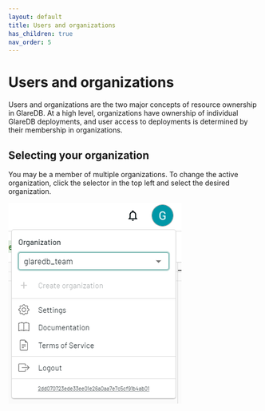 ```yaml
---
layout: default
title: Users and organizations
has_children: true
nav_order: 5
---
```


# Users and organizations

Users and organizations are the two major concepts of resource ownership in
GlareDB. At a high level, organizations have ownership of individual GlareDB
deployments, and user access to deployments is determined by their membership in
organizations.

## Selecting your organization

You may be a member of multiple organizations. To change the active
organization, click the selector in the top left and select the desired
organization.

![Organization Selector]

[Organization Selector]: /assets/images/cloud/admin/user-dropdown.png
